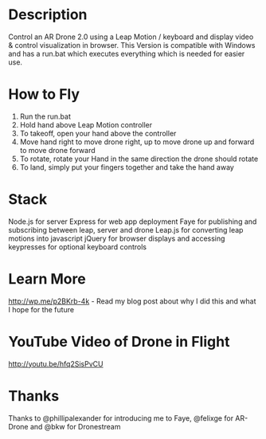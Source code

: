 Description
=======================

Control an AR Drone 2.0 using a Leap Motion / keyboard and display video & control visualization in browser.
This Version is compatible with Windows and has a run.bat which executes everything which is needed for easier use.

How to Fly
=======================

1. Run the run.bat
2. Hold hand above Leap Motion controller
3. To takeoff, open your hand above the controller
4. Move hand right to move drone right, up to move drone up and forward to move drone forward
5. To rotate, rotate your Hand in the same direction the drone should rotate
6. To land, simply put your fingers together and take the hand away

Stack
=======================

Node.js for server
Express for web app deployment
Faye for publishing and subscribing between leap, server and drone
Leap.js for converting leap motions into javascript
jQuery for browser displays and accessing keypresses for optional keyboard controls

Learn More
=======================

http://wp.me/p2BKrb-4k - Read my blog post about why I did this and what I hope for the future

YouTube Video of Drone in Flight
=======================

http://youtu.be/hfq2SisPvCU

Thanks
=======================

Thanks to @phillipalexander for introducing me to Faye, @felixge for AR-Drone and @bkw for Dronestream
